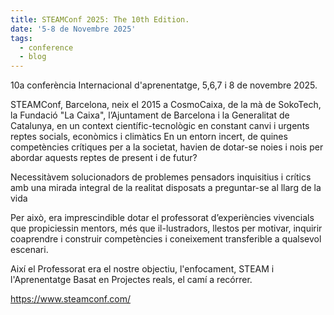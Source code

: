 ```yaml
---
title: STEAMConf 2025: The 10th Edition.
date: '5-8 de Novembre 2025'
tags:
  - conference
  - blog
---
```

10a conferència Internacional d'aprenentatge, 5,6,7 i 8 de novembre 2025.

STEAMConf, Barcelona, neix el 2015 a CosmoCaixa, de la mà de SokoTech, la Fundació "La Caixa", l’Ajuntament de Barcelona i la Generalitat de Catalunya, en un context científic-tecnològic en constant canvi i urgents reptes socials, econòmics i climàtics En un entorn incert, de quines competències crítiques per a la societat, havien de dotar-se noies i nois per abordar aquests reptes de present i de futur?

Necessitàvem solucionadors de problemes pensadors inquisitius i crítics amb una mirada integral de la realitat disposats a preguntar-se al llarg de la vida

Per això, era imprescindible dotar el professorat d’experiències vivencials que propiciessin mentors, més que il-lustradors, llestos per motivar, inquirir coaprendre i construir competències i coneixement transferible a qualsevol escenari.

Així el Professorat era el nostre objectiu, l'enfocament, STEAM i l'Aprenentatge Basat en Projectes reals, el camí a recórrer.

https://www.steamconf.com/